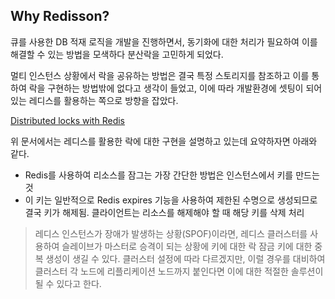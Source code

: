 
## Why Redisson?
큐를 사용한 DB 적재 로직을 개발을 진행하면서, 동기화에 대한 처리가 필요하여 이를 해결할 수 있는 방법을 모색하다 분산락을 고민하게 되었다. 

멀티 인스턴스 상황에서 락을 공유하는 방법은 결국 특정 스토리지를 참조하고 이를 통하여 락을 구현하는 방법밖에 없다고 생각이 들었고, 이에 따라 개발환경에 셋팅이 되어 있는 레디스를 활용하는 쪽으로 방향을 잡았다.

[Distributed locks with Redis](https://redis.io/topics/distlock)

위 문서에서는 레디스를 활용한 락에 대한 구현을 설명하고 있는데 요약하자면 아래와 같다.

- Redis를 사용하여 리소스를 잠그는 가장 간단한 방법은 인스턴스에서 키를 만드는 것
- 이 키는 일반적으로 Redis expires 기능을 사용하여 제한된 수명으로 생성되므로 결국 키가 해제됨. 클라이언트는 리소스를 해제해야 할 때 해당 키를 삭제 처리

> 레디스 인스턴스가 장애가 발생하는 상황(SPOF)이라면, 레디스 클러스터를 사용하여 슬레이브가 마스터로 승격이 되는 상황에 키에 대한 락 잠금 키에 대한 중복 생성이 생길 수 있다. 클러스터 설정에 따라 다르겠지만, 이럴 경우를 대비하여 클러스터 각 노드에 리플리케이션 노드까지 붙인다면 이에 대한 적절한 솔루션이 될 수 있다고 한다.